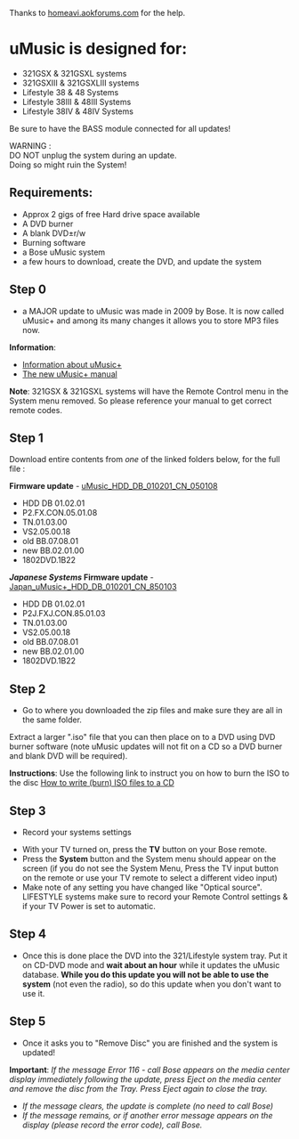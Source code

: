Thanks to <a href="http://homeavi.aokforums.com/">homeavi.aokforums.com</a> for the help.

# uMusic is designed for:
- 321GSX & 321GSXL systems
- 321GSXIII & 321GSXLIII systems
- Lifestyle 38 & 48 Systems
- Lifestyle 38III & 48III Systems
- Lifestyle 38IV & 48IV Systems

Be sure to have the BASS module connected for all updates!</br>

WARNING :</br>
DO NOT unplug the system during an update.</br>
Doing so might ruin the System!</br>

## Requirements:
* Approx 2 gigs of free Hard drive space available
* A DVD burner
* A blank DVD±r/w
* Burning software
* a Bose uMusic system
* a few hours to download, create the DVD, and update the system

## Step 0
- a MAJOR update to uMusic was made in 2009 by Bose. It is now called uMusic+ and among its many changes it allows you to store MP3 files now.

<b>Information</b>:
* <a href="https://github.com/bosefirmware/cd-updates/raw/master/dvd-systems/uMusic-updates/uMusic%2B.pdf">Information about uMusic+</a>
* <a href="https://github.com/bosefirmware/cd-updates/raw/master/dvd-systems/uMusic-updates/uMusic%2B_guide_engvo.pdf">The new uMusic+ manual</a>

<b>Note</b>: 321GSX & 321GSXL systems will have the Remote Control menu in the System menu removed. So please reference your manual to get correct remote codes.

## Step 1

Download entire contents from _one_ of the linked folders below, for the full file :

<b>Firmware update</b> - <a href="https://github.com/bosefirmware/cd-updates/tree/master/dvd-systems/uMusic-updates/uMusic+_HDD-DB_010201_CN_050108">uMusic_HDD_DB_010201_CN_050108</a>  
- HDD DB 01.02.01
- P2.FX.CON.05.01.08
- TN.01.03.00
- VS2.05.00.18
- old BB.07.08.01
- new BB.02.01.00
- 1802DVD.1B22

<b>_Japanese Systems_ Firmware update</b> - <a href="https://github.com/bosefirmware/cd-updates/tree/master/dvd-systems/uMusic-updates/Japan_uMusic%2B_HDD-DB_010201_CN_850103">Japan_uMusic+_HDD_DB_010201_CN_850103</a>
- HDD DB 01.02.01
- P2J.FXJ.CON.85.01.03
- TN.01.03.00
- VS2.05.00.18
- old BB.07.08.01
- new BB.02.01.00
- 1802DVD.1B22

## Step 2
- Go to where you downloaded the zip files and make sure they are all in the same folder. 

Extract a larger ".iso" file that you can then place on to a DVD using DVD burner software (note uMusic updates will not fit on a CD so a DVD burner and blank DVD will be required).

<b>Instructions</b>: Use the following link to instruct you on how to burn the ISO to the disc <a href="https://www.petri.com/how_to_write_iso_files_to_cd">How to write (burn) ISO files to a CD</a>

## Step 3
- Record your systems settings
* With your TV turned on, press the <b>TV</b> button on your Bose remote.
* Press the <b>System</b> button and the System menu should appear on the screen (if you do not see the System Menu, Press the TV input button on the remote or use your TV remote to select a different video input)
* Make note of any setting you have changed like "Optical source". LIFESTYLE systems make sure to record your Remote Control settings & if your TV Power is set to automatic.

## Step 4
- Once this is done place the DVD into the 321/Lifestyle system tray. Put it on CD-DVD mode and <b>wait about an hour</b> while it updates the uMusic database. <b>While you do this update you will not be able to use the system</b> (not even the radio), so do this update when you don't want to use it.

## Step 5
- Once it asks you to "Remove Disc" you are finished and the system is updated!

<b>Important</b>: _If the message Error 116 - call Bose appears on the media center display immediately following the update, press Eject on the media center and remove the disc from the Tray. Press Eject again to close the tray._</br>
* _If the message clears, the update is complete (no need to call Bose)_</br>
* _If the message remains, or if another error message appears on the display (please record the error code), call Bose._
